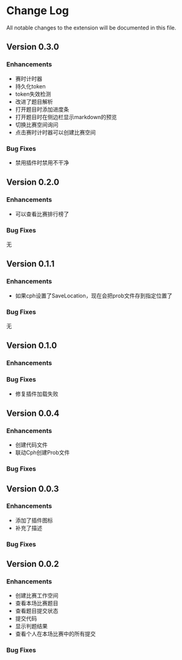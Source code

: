 # Change Log

All notable changes to the extension will be documented in this file.

## Version 0.3.0

### Enhancements

 - 赛时计时器
 - 持久化token
 - token失效检测
 - 改进了题目解析
 - 打开题目时添加进度条
 - 打开题目时在侧边栏显示markdown的预览
 - 切换比赛空间询问
 - 点击赛时计时器可以创建比赛空间

### Bug Fixes

 - 禁用插件时禁用不干净

## Version 0.2.0

### Enhancements

 - 可以查看比赛排行榜了

### Bug Fixes

无

## Version 0.1.1

### Enhancements

 - 如果cph设置了SaveLocation，现在会把prob文件存到指定位置了

### Bug Fixes

无

## Version 0.1.0

### Enhancements

### Bug Fixes

 - 修复插件加载失败

## Version 0.0.4

### Enhancements

 - 创建代码文件
 - 联动Cph创建Prob文件

### Bug Fixes



## Version 0.0.3

### Enhancements

 - 添加了插件图标
 - 补充了描述

### Bug Fixes



## Version 0.0.2

### Enhancements

 - 创建比赛工作空间
 - 查看本场比赛题目
 - 查看题目提交状态
 - 提交代码
 - 显示判题结果
 - 查看个人在本场比赛中的所有提交

### Bug Fixes
